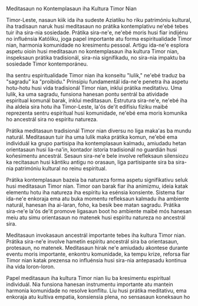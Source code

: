 Meditasaun no Kontemplasaun iha Kultura Timor Nian

Timor-Leste, nasaun kiik ida iha sudeste Aziatiku ho riku patrimóniu kultural, iha tradisaun naruk husi meditasaun no prátika kontemplativu ne'ebé tebes tuir iha sira-nia sosiedade. Prátika sira-ne'e, ne'ebé moris husi fiar indijénu no influénsia Katóliku, joga papel importante atu forma espiritualidade Timor nian, harmonia komunidade no kresimentu pessoal. Artigu ida-ne'e esplora aspetu oioin husi meditasaun no kontemplasaun iha kultura Timor nian, inspeksaun prátika tradisionál, sira-nia signifikadu, no sira-nia impaktu ba sosiedade Timor kontemporáneu. 

Iha sentru espiritualidade Timor nian iha konseitu "lulik," ne'ebé traduz ba "sagradu" ka "proibidu." Prinsípiu fundamentál ida-ne'e penetra iha aspetu hotu-hotu husi vida tradisionál Timor nian, inklui prátika meditativu. Uma lulik, ka uma sagradu, funsiona hanesan pontu sentrál ba atividade espiritual komunál barak, inklui meditasaun. Estrutura sira-ne'e, ne'ebé iha iha aldeia sira hotu iha Timor-Leste, la'ós de'it edifísiu fíziku maibé reprezenta sentru espiritual husi komunidade, ne'ebé ema moris komunika ho ancestrál sira no espíritu natureza.

Prátika meditasaun tradisionál Timor nian diversu no liga maka'as ba mundu naturál. Meditasaun tuir iha uma lulik maka prátika komun, ne'ebé ema individuál ka grupo partisipa iha kontemplasaun kalmadu, amiudadu hetan orientasaun husi lia-na'in, kontador istoria tradisionál no guardián husi koñesimentu ancestrál. Sesaun sira-ne'e bele involve refleksaun silensiozu ka recitasaun husi kântiku antigu no orasaun, liga partisipante sira ba sira-nia patrimóniu kultural no reinu espiritual.

Prátika kontemplasaun bazeia ba natureza forma aspetu signifikativu seluk husi meditasaun Timor nian. Timor oan barak fiar iha animizmu, ideia katak elementu hotu iha natureza iha espíritu ka esénsia konsiente. Sistema fiar ida-ne'e enkoraja ema atu buka momentu refleksaun kalmadu iha ambiente naturál, hanesan iha ai-laran, foho, ka besik bee matan sagradu. Prátika sira-ne'e la'ós de'it promove ligasaun boot ho ambiente maibé mós hanesan meiu atu simu orientasaun no matenek husi espíritu natureza no ancestrál sira.

Meditasaun invokasaun ancestrál importante tebes iha kultura Timor nian. Prátika sira-ne'e involve hametin espíritu ancestrál sira ba orientasaun, protesaun, no matenek. Meditasaun hirak ne'e amiudadu akontese durante eventu moris importante, enkontru komunidade, ka tempu krize, reforsa fiar Timor nian katak prezensa no influénsia husi sira-nia antepasadu kontinua iha vida loron-loron.

Papel meditasaun iha kultura Timor nian liu ba kresimentu espiritual individuál. Nia funsiona hanesan instrumentu importante atu mantein harmonia komunidade no resolve konflitu. Liu husi prátika meditativu, ema enkoraja atu kultiva empatia, konsiensia plena, no sensasaun koneksaun ho